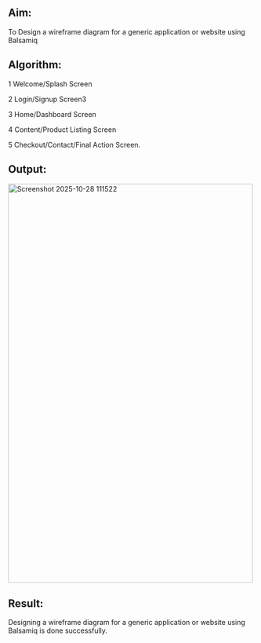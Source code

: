 
## Aim:
To Design a wireframe diagram for a generic application or website using Balsamiq


## Algorithm:
1  Welcome/Splash Screen

2  Login/Signup Screen3

3  Home/Dashboard Screen

4  Content/Product Listing Screen

5  Checkout/Contact/Final Action Screen.

## Output:
<img width="499" height="813" alt="Screenshot 2025-10-28 111522" src="https://github.com/user-attachments/assets/afb80c9f-0f25-4249-a9dc-ab3c323ad650" />


## Result:
Designing a wireframe diagram for a generic application or website using Balsamiq is done successfully.


